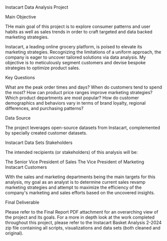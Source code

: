 Instacart Data Analysis Project

Main Objective

THe main goal of this project is to explore consumer patterns and user habits as well as sales trends in order to craft targeted and data backed marketing strategies. 

Instacart, a leading online grocery platform, is poised to elevate its marketing strategies. Recognizing the limitations of a uniform approach, the company is eager to uncover tailored solutions via data analysis. My objective is to meticulously segment customers and devise bespoke strategies to optimize product sales.

Key Questions

What are the peak order times and days?
When do customers tend to spend the most?
How can product price ranges improve marketing strategies?
Which product departments are most popular?
How do customer demographics and behaviors vary in terms of brand loyalty, regional differences, and purchasing patterns?

Data Source

The project leverages open-source datasets from Instacart, complemented by specially created customer datasets. 

Instacart Data Sets Stakeholders

The intended recipients (or stakeholders) of this analysis will be:

The Senior Vice President of Sales
The Vice President of Marketing
Instacart Customers

WIth the sales and marketing departments being the main targets for this analysis, my goal as an analyst is to determine current sales
revamp marketing strategies and attempt to maximize the efficiency of the company's marketing and sales efforts based on the uncovered insights.

Final Deliverable

Please refer to the Final Report PDF attachment for an overarching view of the project and its goals. For a more in depth look at the work completed throughout this project, please refer to the Instacart Basket Analysis 2-2024 zip file containing all scripts, visualizations and data sets (both cleaned and original).
